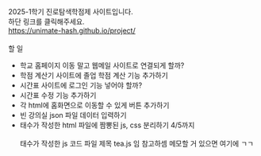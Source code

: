 2025-1학기 진로탐색학점제 사이트입니다. <br>
하단 링크를 클릭해주세요. <br>
https://unimate-hash.github.io/project/
<br>
<br>
할 일 <br>

- 학교 홈페이지 이동 말고 웹메일 사이트로 연결되게 할까?
- 학점 계산기 사이트에 졸업 학점 계산 기능 추가하기
- 시간표 사이트에 로그인 기능 넣어야 할까?
- 시간표 수정 기능 추가하기
- 각 html에 홈화면으로 이동할 수 있게 버튼 추가하기
- 빈 강의실 json 파일 데이터 입력하기
- 태수가 작성한 html 파일에 짬뽕된 js, css 분리하기 4/5까지
<br><br>
태수가 작성한 js 코드 파일 제목 tea.js 임 참고하셈 메모할 거 있으면 여기에 ㄱㄱ
